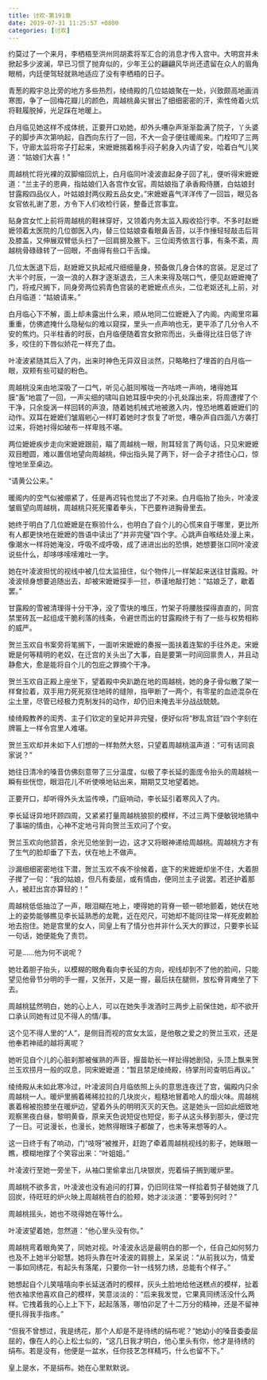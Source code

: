 ```yaml
---
title: 讨欢-第191章
date: 2019-07-31 11:25:57 +0800
categories: [讨欢]
---
```


约莫过了一个来月，李栖梧至洪州同胡紊将军汇合的消息才传入宫中。大明宫并未掀起多少波澜，早已习惯了抛弃似的，少年王公的翩翩风华尚还遗留在众人的眉角眼梢，内廷便驾轻就熟地适应了没有李栖梧的日子。

青葱的殿宇总比旁的地方多些热烈，绫绮殿的几位姑娘聚在一处，兴致颇高地画消寒图，争了一回梅花瓣儿的颜色，周越桃鼻尖冒出了细细密密的汗，索性倚着火炕将鞋履脱掉，光足踩在地暖上。

白月临见她这样不成体统，正要开口劝她，却外头嘈杂声渐渐盈满了院子，丫头婆子的脚步声次第响起，自西向东行了一回，不大一会子便往暖阁来。门栓叩了三两下，守廊太监将帘子打起来，宋嬷嬷揣着棉手闷子躬身入内请了安，哈着白气儿笑道：“姑娘们大喜！”

周越桃忙将光裸的双脚缩回炕上，白月临同叶凌波直起身子回了礼，便听得宋嬷嬷道：“兰主子的恩典，指姑娘们入各宫作女官。周姑娘指了承香殿侍膳，白姑娘封甘露殿四品仪人，叶姑娘封两仪殿五品女史。”宋嬷嬷喜气洋洋传了一回旨，眼见各女官依礼谢了恩，方令下人们收检行装，整备迁宫事宜。

贴身宫女忙上前将周越桃的鞋袜穿好，又领着内务太监入殿收拾行李。不多时赵嬷嬷领着太医院的几位御医入内，替三位姑娘查看眼鼻舌苔，以手作捶轻轻敲击后背及膝盖，又伸展双臂低头扫了一回肩膀及腋下。三位闺秀依言行事，有条不紊，周越桃骨碌碌转了一回眼，不由得有些口干舌燥。

几位太医退下后，赵嬷嬷又执起戒尺细细量身，预备做几身合体的宫装。足足过了大半个时辰，一浪一浪的人群才逐渐退去，三人未来得及喘口气，便见赵嬷嬷掩了门，将戒尺搁下，同身旁两位鸦青色宫装的老嬷嬷点点头，二位老妪还礼上前，对白月临道：“姑娘请来。”

白月临心下不解，面上却未露出什么来，顺从地同二位嬷嬷入了内阁。内阁里帘幕重重，仿佛遮掩什么隐秘似的难以窥探，里头一点声响也无，更平添了几分令人不安的焦灼。只半柱香的时辰，白月临便随着宫女掀帘而出，头垂得比往日低了许多，咬住的下唇似娇花一样充了血。

叶凌波紧随其后入了内，出来时神色无异双目淡然，只略略扫了埋首的白月临一眼，双颊有些可疑的粉色。

周越桃没来由地深吸了一口气，听见心脏同喉咙一齐咕咚一声响，堵得她耳膜“轰”地震了一回，一声尖细的啸叫自她耳膜中央的小孔处蹿出来，将周遭撵了个干净，只余旋涡一样回转的声浪，随着她机械式地被邀入内，惶恐地瞧着嬷嬷们的动作。双耳在嬷嬷们皱眉剜心一样盯着她时才恢复了听觉，嘈杂声自四面八方袭打过来，将她衬得如破布一样卑贱不堪。

两位嬷嬷疾步走向宋嬷嬷跟前，瞄了周越桃一眼，附耳轻言了两句话，只见宋嬷嬷双目瞪圆，难以置信地望向周越桃，伸出指头晃了两下，好一会子才捂住心口，惊惶地坐至桌边。

“请黄公公来。”

暖阁内的空气似被绷紧了，任是再迟钝也觉出了不对来。白月临抬了抬头，叶凌波皱眉望向周越桃，周越桃只死死攥着拳头，下巴要杵进胸骨里去。

她终于明白了几位嬷嬷是在察验什么，也明白了自个儿的心慌来自于哪里，更比所有人都更快地在嬷嬷的唇语中读出了“并非完璧”四个字。心跳声自喉结处漫上来，像潮水一样将她淹没，呼吸不成呼吸，成了进进出出的恐惧，她想要张口同叶凌波说些什么，却哆哆嗦嗦难吐一字。

她在叶凌波担忧的视线中被几位太监扭住，似个物件儿一样架起来送往甘露殿。叶凌波倾身想要追随出去，却被宋嬷嬷探手一拦，恭谨地敲打她：“姑娘乏了，歇着罢。”

甘露殿的雪被清理得十分干净，没了雪块的堆压，竹架子将腰肢探得直直的，同宫禁里砖瓦一起组成干脆利落的线条，令避世而出的甘露殿终于有了一些与权势相称的威严。

贺兰玉欢自书案旁将笔搁下，一面听宋嬷嬷的奏报一面扶着连絮的手往外走。宋嬷嬷是何等精明的老奴，在迁宫的关头出了大事，自是要第一时间回禀贵人，并且动静愈大，愈是能将自个儿的包庇之罪摘个干净。

贺兰玉欢自正殿上座坐下，望着殿中央趴跪在地的周越桃，她的身子骨似散了架一样耷拉着，双手用力死死抠住地砖的缝隙，指甲断了一两个，有零星的血迹混杂在尘土里，尽管已经极力克制发抖的动作，却仍旧未掩去半分战战兢兢。

绫绮殿教养的闺秀、主子们钦定的皇妃并非完璧，便好似将“秽乱宫廷”四个字刻在牌匾上一样令宫里人难堪。

贺兰玉欢却并未如下人们想的一样勃然大怒，只望着周越桃温声道：“可有话同哀家说？”

她往日清冷的嗓音仿佛刻意带了三分温度，似极了李长延的面庞令抬头的周越桃一瞬有些恍惚，眼泪花儿不听使唤地钻出来，期期艾艾地望着她。

正要开口，却听得外头太监传唤，门庭响动，李长延引着寒风入了内。

李长延讶异地环顾四周，又紧紧打量周越桃狼狈的模样，不过三两下便敏锐地猜中了事端的情由，心神不定地弓背向贺兰玉欢问了个安。

贺兰玉欢向他颔首，余光见他坐到一边，这才又将眼神递给周越桃。周越桃方才有了生气的脸却垂了下去，伏在地上不做声。

沙漏细细密密地往下潜，贺兰玉欢不疾不徐候着，底下的宋嬷嬷却坐不住，大着胆子撵了一句：“我的姑娘，但凡有委屈，或有情由，便同兰主子说罢。若还护着那人，被赶出宫亦算轻的！”

周越桃低低抽泣了一声，眼泪糊在地上，哽得她的背脊一顿一顿地颤着，她伏在地上的姿势能够瞧见李长延熟悉的龙靴，近在咫尺，可她却不能同往常一样死皮赖脸地去抱住。她是宫里的女人，同皇上有了情分也并非什么天大的罪过，只要李长延一句话，她便能免了责罚。

可是……他为何不说呢？

她壮着胆子抬头，以模糊的眼角看向李长延的方向，视线却到不了他的脸间，只能望见他骨节分明的手一握，又张开，又是一握，最后扶在腿侧，放松脊背瘫坐了下去。

周越桃猛然明白，她的心上人，可以在她失手泼酒时三两步上前保住她，却不欲开口承认同她有过见不得人的情/事。

这个见不得人里的“人”，是侧目而视的宫女太监，是他敬之爱之的贺兰玉欢，还是他奉若神祗的越将离呢？

她听见自个儿的心脏刹那被催熟的声音，揠苗助长一样扯得她剧恸，头顶上飘来贺兰玉欢捞月一般的叹息，同宋嬷嬷道：“暂且禁足绫绮殿，待掌刑司查明后再议。”

绫绮殿从未如此寒冷过，叶凌波同白月临依照上头的意思连夜迁了宫，偏殿内只余周越桃一人。暖炉里搁着稀稀拉拉的几块炭火，粗糙地冒着呛人的烟火味。周越桃裹着棉被抱膝坐在暖炉边，望着外头的明明灭灭的天色。这是她头一回如此细致地观察黑夜白昼，黎明黄昏，原来天色说短促也短促，影子从这头移到那头，便过完了一日。可说漫长，也漫长，她熬得眼珠子都酸了，也未等来想等的人。

这一日终于有了响动，门“吱呀”被推开，赶跑了牵着周越桃视线的影子，她眯眼一瞧，模糊地撑了个笑容出来：“叶姐姐。”

叶凌波行至她一旁坐下，从袖口里偷拿出几块银炭，兜着绢子搁到暖炉里。

周越桃不欲多言，叶凌波也没有追问的打算，仍旧同往常一样拾着剪子替她拨了几回炭，待旺旺的炉火映上周越桃苍白的脸颊，她才淡淡道：“要等到何时？”

周越桃摇头，她也不晓得她在等什么。

叶凌波望着她，忽然道：“他心里头没有你。”

周越桃弯着眼角笑了，同她对视。叶凌波永远是最明白的那一个，任自己如何努力也及不上她半分聪慧。她将头靠在叶凌波的肩膀上，呆呆说：“从前我以为，情爱一事如同绣花，有起头有落尾，只要你一针一线努力绣，总能有个样子。”

她想起自个儿笑嘻嘻向李长延送酒时的模样，灰头土脸地给他送糕点的模样，扯着他衣袖求他喜欢自己的模样，笑意淡淡的：“后来我发觉，它果真同绣活没什么两样。它拽着我的心上上下下，起起落落，哪怕卯足了十二万分的精神，还是不留神便扎得我手指疼。”

“但我不曾想过，我是绣花，那个人却是不是待绣的绢布呢？”她幼小的嗓音委委屈屈的，像在人的心上松土似的，“这几日我才明白，他心里头有你，他才是待绣的绢布。若是没有，他便是一盆水，任你技艺怎样精巧，什么也留不下。”

皇上是水，不是绢布。她在心里默默说。

